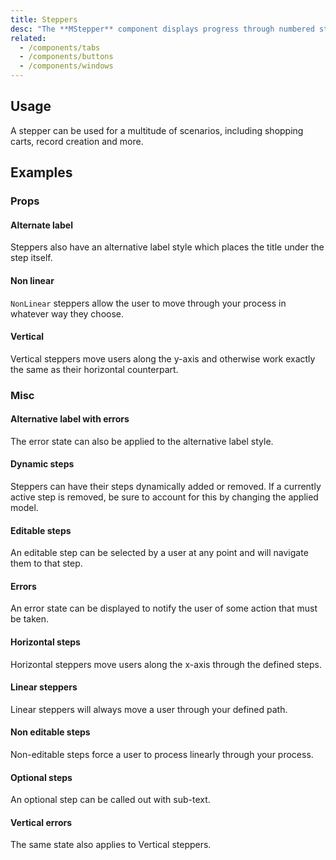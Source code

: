 ```yaml
---
title: Steppers
desc: "The **MStepper** component displays progress through numbered steps."
related:
  - /components/tabs
  - /components/buttons
  - /components/windows
---
```


## Usage

A stepper can be used for a multitude of scenarios, including shopping carts, record creation and more.

<steppers-usage></steppers-usage>

## Examples

### Props

#### Alternate label

Steppers also have an alternative label style which places the title under the step itself.

<masa-example file="Examples.components.steppers.AlternateLabel"></masa-example>

#### Non linear

`NonLinear` steppers allow the user to move through your process in whatever way they choose.

<masa-example file="Examples.components.steppers.NonLinear"></masa-example>

#### Vertical

Vertical steppers move users along the y-axis and otherwise work exactly the same as their horizontal counterpart.

<masa-example file="Examples.components.steppers.Vertical"></masa-example>

### Misc

#### Alternative label with errors

The error state can also be applied to the alternative label style.

<masa-example file="Examples.components.steppers.AlternativeLabelWithErrors"></masa-example>

#### Dynamic steps

Steppers can have their steps dynamically added or removed. If a currently active step is removed, be sure to account
for this by changing the applied model.

<masa-example file="Examples.components.steppers.DynamicSteps"></masa-example>

#### Editable steps

An editable step can be selected by a user at any point and will navigate them to that step.

<masa-example file="Examples.components.steppers.EditableSteps"></masa-example>

#### Errors

An error state can be displayed to notify the user of some action that must be taken.

<masa-example file="Examples.components.steppers.Errors"></masa-example>

#### Horizontal steps

Horizontal steppers move users along the x-axis through the defined steps.

<masa-example file="Examples.components.steppers.HorizontalSteps"></masa-example>

#### Linear steppers

Linear steppers will always move a user through your defined path.

<masa-example file="Examples.components.steppers.LinearSteppers"></masa-example>

#### Non editable steps

Non-editable steps force a user to process linearly through your process.

<masa-example file="Examples.components.steppers.NonEditableSteps"></masa-example>

#### Optional steps

An optional step can be called out with sub-text.

<masa-example file="Examples.components.steppers.OptionalSteps"></masa-example>

#### Vertical errors

The same state also applies to Vertical steppers.

<masa-example file="Examples.components.steppers.VerticalErrors"></masa-example>
